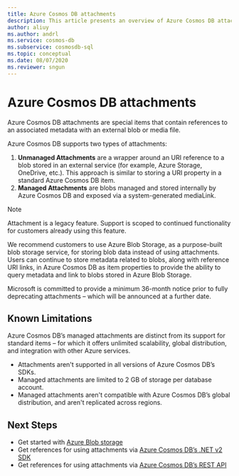 ```yaml
---
title: Azure Cosmos DB attachments
description: This article presents an overview of Azure Cosmos DB attachments. 
author: aliuy
ms.author: andrl
ms.service: cosmos-db
ms.subservice: cosmosdb-sql
ms.topic: conceptual
ms.date: 08/07/2020
ms.reviewer: sngun
---
```


# Azure Cosmos DB attachments

Azure Cosmos DB attachments are special items that contain references to an associated metadata with an external blob or media file.

Azure Cosmos DB supports two types of attachments:

1. **Unmanaged Attachments** are a wrapper around an URI reference to a blob stored in an external service (for example, Azure Storage, OneDrive, etc.). This approach is similar to storing a URI property in a standard Azure Cosmos DB item.
2. **Managed Attachments** are blobs managed and stored internally by Azure Cosmos DB and exposed via a system-generated mediaLink.


> [!NOTE]
> Attachment is a legacy feature. Support is scoped to continued functionality for customers already using this feature.
> 
> We recommend customers to use Azure Blob Storage, as a purpose-built blob storage service, for storing blob data instead of using attachments. Users can continue to store metadata related to blobs, along with reference URI links, in Azure Cosmos DB as item properties to provide the ability to query metadata and link to blobs stored in Azure Blob Storage.
> 
> Microsoft is committed to provide a minimum 36-month notice prior to fully deprecating attachments – which will be announced at a further date.

## Known Limitations

Azure Cosmos DB’s managed attachments are distinct from its support for standard items – for which it offers unlimited scalability, global distribution, and integration with other Azure services.

- Attachments aren't supported in all versions of Azure Cosmos DB’s SDKs.
- Managed attachments are limited to 2 GB of storage per database account.
- Managed attachments aren't compatible with Azure Cosmos DB’s global distribution, and aren't replicated across regions.

## Next Steps

- Get started with [Azure Blob storage](https://docs.microsoft.com/azure/storage/blobs/storage-quickstart-blobs-dotnet)
- Get references for using attachments via [Azure Cosmos DB’s .NET v2 SDK](https://docs.microsoft.com/dotnet/api/microsoft.azure.documents.attachment?view=azure-dotnet)
- Get references for using attachments via [Azure Cosmos DB’s REST API](https://docs.microsoft.com/rest/api/cosmos-db/attachments)

